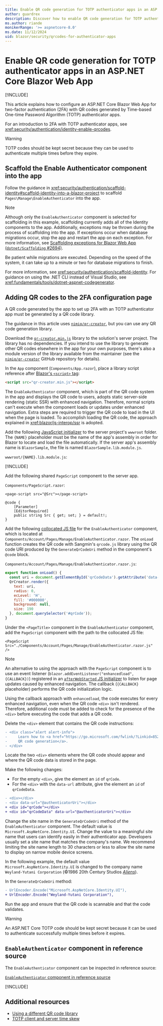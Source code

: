 ```yaml
---
title: Enable QR code generation for TOTP authenticator apps in an ASP.NET Core Blazor Web App
author: guardrex
description: Discover how to enable QR code generation for TOTP authenticator apps that work with ASP.NET Core Blazor Web App two-factor authentication.
ms.author: riande
monikerRange: '>= aspnetcore-8.0'
ms.date: 11/12/2024
uid: blazor/security/qrcodes-for-authenticator-apps
---
```

# Enable QR code generation for TOTP authenticator apps in an ASP.NET Core Blazor Web App

[!INCLUDE[](~/includes/not-latest-version-without-not-supported-content.md)]

This article explains how to configure an ASP.NET Core Blazor Web App for two-factor authentication (2FA) with QR codes generated by Time-based One-time Password Algorithm (TOTP) authenticator apps.

For an introduction to 2FA with TOTP authenticator apps, see <xref:security/authentication/identity-enable-qrcodes>.

> [!WARNING]
> TOTP codes should be kept secret because they can be used to authenticate multiple times before they expire.

## Scaffold the Enable Authenticator component into the app

Follow the guidance in <xref:security/authentication/scaffold-identity#scaffold-identity-into-a-blazor-project> to scaffold `Pages\Manage\EnableAuthenticator` into the app.

<!-- UPDATE 9.0 Update NOTE per followup on the issue -->

> [!NOTE]
> Although only the `EnableAuthenticator` component is selected for scaffolding in this example, scaffolding currently adds all of the Identity components to the app. Additionally, exceptions may be thrown during the process of scaffolding into the app. If exceptions occur when database migrations occur, stop the app and restart the app on each exception. For more information, see [Scaffolding exceptions for Blazor Web App (`dotnet/Scaffolding` #2694)](https://github.com/dotnet/Scaffolding/issues/2694).

Be patient while migrations are executed. Depending on the speed of the system, it can take up to a minute or two for database migrations to finish.

For more information, see <xref:security/authentication/scaffold-identity>. For guidance on using the .NET CLI instead of Visual Studio, see <xref:fundamentals/tools/dotnet-aspnet-codegenerator>.

## Adding QR codes to the 2FA configuration page

A QR code generated by the app to set up 2FA with an TOTP authenticator app must be generated by a QR code library.

The guidance in this article uses [`nimiq/qr-creator`](https://github.com/nimiq/qr-creator), but you can use any QR code generation library.

Download the [`qr-creator.min.js`](https://cdn.jsdelivr.net/npm/qr-creator/dist/qr-creator.min.js) library to the solution's server project. The library has no dependencies. If you intend to use the library to generate other QR codes elsewhere in the app for your own purposes, there's also a module version of the library available from the maintainer (see the [`nimiq/qr-creator`](https://github.com/nimiq/qr-creator) GitHub repository for details).

In the `App` component (`Components/App.razor`), place a library script reference after [Blazor's `<script>` tag](xref:blazor/project-structure#location-of-the-blazor-script):

```html
<script src="qr-creator.min.js"></script>
```

The `EnableAuthenticator` component, which is part of the QR code system in the app and displays the QR code to users, adopts static server-side rendering (static SSR) with enhanced navigation. Therefore, normal scripts can't execute when the component loads or updates under enhanced navigation. Extra steps are required to trigger the QR code to load in the UI when the page is loaded. To accomplish loading the QR code, the approach explained in <xref:blazor/js-interop/ssr> is adopted.

Add the following [JavaScript initializer](xref:blazor/fundamentals/startup#javascript-initializers) to the server project's `wwwroot` folder. The `{NAME}` placeholder must be the name of the app's assembly in order for Blazor to locate and load the file automatically. If the server app's assembly name is `BlazorSample`, the file is named `BlazorSample.lib.module.js`.

`wwwroot/{NAME}.lib.module.js`:

[!INCLUDE[](~/blazor/includes/js-interop/blazor-page-script.md)]

Add the following shared `PageScript` component to the server app.

`Components/PageScript.razor`:

```razor
<page-script src="@Src"></page-script>

@code {
    [Parameter]
    [EditorRequired]
    public string Src { get; set; } = default!;
}
```

Add the following [collocated JS file](xref:blazor/js-interop/javascript-location#load-a-script-from-an-external-javascript-file-js-collocated-with-a-component) for the `EnableAuthenticator` component, which is located at `Components/Account/Pages/Manage/EnableAuthenticator.razor`. The `onLoad` function creates the QR code with Sangmin's `qrcode.js` library using the QR code URI produced by the `GenerateQrCodeUri` method in the component's `@code` block.

`Components/Account/Pages/Manage/EnableAuthenticator.razor.js`:

```javascript
export function onLoad() {
  const uri = document.getElementById('qrCodeData').getAttribute('data-url');
  QrCreator.render({
    text: uri,
    radius: 0,
    ecLevel: 'H',
    fill: '#000000',
    background: null,
    size: 190
  }, document.querySelector('#qrCode'));
}
```

Under the `<PageTitle>` component in the `EnableAuthenticator` component, add the `PageScript` component with the path to the collocated JS file:

```razor
<PageScript Src="./Components/Account/Pages/Manage/EnableAuthenticator.razor.js" />
```

> [!NOTE]
> An alternative to using the approach with the `PageScript` component is to use an event listener (`blazor.addEventListener("enhancedload", {CALLBACK})`) registered in an [`afterWebStarted` JS initializer](xref:blazor/fundamentals/startup#javascript-initializers) to listen for page updates caused by enhanced navigation. The callback (`{CALLBACK}` placeholder) performs the QR code initialization logic.
>
> Using the callback approach with `enhancedload`, the code executes for every enhanced navigation, even when the QR code `<div>` isn't rendered. Therefore, additional code must be added to check for the presence of the `<div>` before executing the code that adds a QR code.


Delete the `<div>` element that contains the QR code instructions:

```diff
- <div class="alert alert-info">
-     Learn how to <a href="https://go.microsoft.com/fwlink/?Linkid=852423">enable 
-     QR code generation</a>.
- </div>
```

Locate the two `<div>` elements where the QR code should appear and where the QR code data is stored in the page.

Make the following changes:

* For the empty `<div>`, give the element an `id` of `qrCode`.
* For the `<div>` with the `data-url` attribute, give the element an `id` of `qrCodeData`.

```diff
- <div></div>
- <div data-url="@authenticatorUri"></div>
+ <div id="qrCode"></div>
+ <div id="qrCodeData" data-url="@authenticatorUri"></div>
```

Change the site name in the `GenerateQrCodeUri` method of the `EnableAuthenticator` component. The default value is `Microsoft.AspNetCore.Identity.UI`. Change the value to a meaningful site name that users can identify easily in their authenticator app. Developers usually set a site name that matches the company's name. We recommend limiting the site name length to 30 characters or less to allow the site name to display on narrow mobile device screens.

In the following example, the default value `Microsoft.AspNetCore.Identity.UI` is changed to the company name `Weyland-Yutani Corporation` (&copy;1986 20th Century Studios [*Aliens*](https://www.20thcenturystudios.com/movies/aliens)).

In the `GenerateQrCodeUri` method:

```diff
- UrlEncoder.Encode("Microsoft.AspNetCore.Identity.UI"),
+ UrlEncoder.Encode("Weyland-Yutani Corporation"),
```

Run the app and ensure that the QR code is scannable and that the code validates.

> [!WARNING]
> An ASP.NET Core TOTP code should be kept secret because it can be used to authenticate successfully multiple times before it expires.

## `EnableAuthenticator` component in reference source

The `EnableAuthenticator` component can be inspected in reference source:

[`EnableAuthenticator` component in reference source](https://github.com/dotnet/aspnetcore/blob/main/src/ProjectTemplates/Web.ProjectTemplates/content/BlazorWeb-CSharp/BlazorWeb-CSharp/Components/Account/Pages/Manage/EnableAuthenticator.razor)

[!INCLUDE[](~/includes/aspnetcore-repo-ref-source-links.md)]

## Additional resources

* [Using a different QR code library](xref:security/authentication/identity-enable-qrcodes#using-a-different-qr-code-library)
* [TOTP client and server time skew](xref:security/authentication/identity-enable-qrcodes#totp-client-and-server-time-skew)
